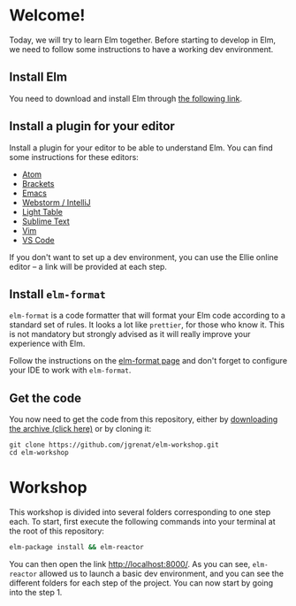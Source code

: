 # Welcome!

Today, we will try to learn Elm together. Before starting to develop in Elm, we need to follow some instructions to have a working dev environment.


## Install Elm

You need to download and install Elm through [the following link](https://guide.elm-lang.org/install.html).

## Install a plugin for your editor

Install a plugin for your editor to be able to understand Elm. You can find some instructions for these editors: 

 - [Atom](https://atom.io/packages/language-elm)
 - [Brackets](https://github.com/lepinay/elm-brackets)
 - [Emacs](https://github.com/jcollard/elm-mode)
 - [Webstorm / IntelliJ](https://github.com/durkiewicz/elm-plugin)
 - [Light Table](https://github.com/rundis/elm-light)
 - [Sublime Text](https://packagecontrol.io/packages/Elm%20Language%20Support)
 - [Vim](https://github.com/ElmCast/elm-vim)
 - [VS Code](https://github.com/sbrink/vscode-elm)

If you don't want to set up a dev environment, you can use the Ellie online editor – a link will be provided at each step.

## Install `elm-format`

`elm-format` is a code formatter that will format your Elm code according to a standard set of rules. It looks a lot like `prettier`, for those who know it. This is not mandatory but strongly advised as it will really improve your experience with Elm.

Follow the instructions on the [elm-format page](https://github.com/avh4/elm-format#installation-) and don't forget to configure your IDE to work with `elm-format`.

## Get the code

You now need to get the code from this repository, either by [downloading the archive (click here)](https://github.com/jgrenat/elm-workshop/archive/master.zip) or by cloning it:

```
git clone https://github.com/jgrenat/elm-workshop.git
cd elm-workshop
```

# Workshop

This workshop is divided into several folders corresponding to one step each. To start, first execute the following commands into your terminal at the root of this repository:

```sh
elm-package install && elm-reactor
```

You can then open the link [http://localhost:8000/](http://localhost:8000/). As you can see, `elm-reactor` allowed us to launch a basic dev environment, and you can see the different folders for each step of the project. You can now start by going into the step 1.

